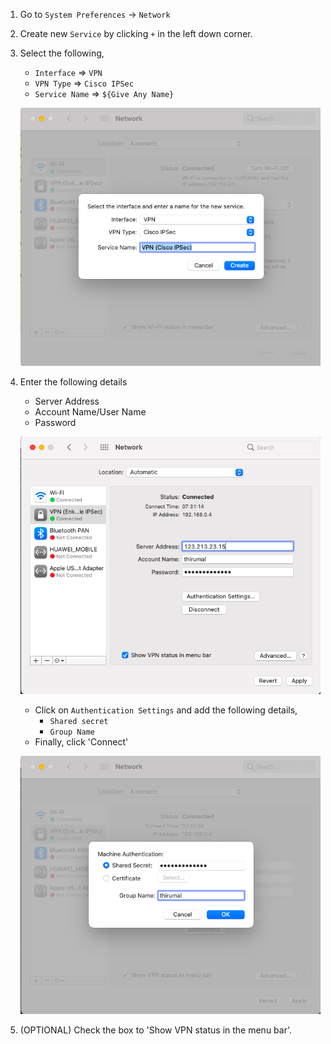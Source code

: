1. Go to `System Preferences` -> `Network`

2. Create new `Service` by clicking `+` in the left down corner.

3. Select the following,

	* `Interface`    => `VPN`
	* `VPN Type`     => `Cisco IPSec`
	* `Service Name` => `${Give Any Name}`

	![New Service](Service.png)
4. Enter the following details

	* Server Address
	* Account Name/User Name
	* Password

   ![VPN Connection Details](Connection-Details.png)

	* Click on `Authentication Settings` and add the following details,
		* `Shared secret`
		* `Group Name`
	* Finally, click 'Connect'

	![Authenticator](Authenticator.png)

5. (OPTIONAL) Check the box to 'Show VPN status in the menu bar'.

